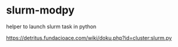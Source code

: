 # slurm-modpy
helper to launch slurm task in python

https://detritus.fundacioace.com/wiki/doku.php?id=cluster:slurm.py 
